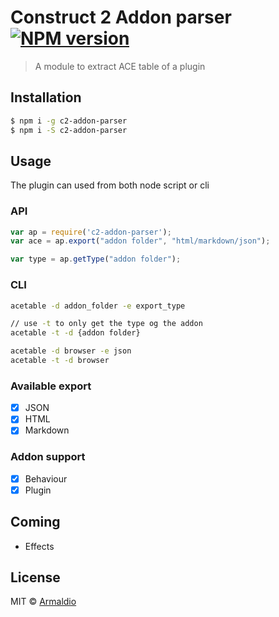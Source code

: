 # Construct 2 Addon parser [![NPM version][npm-image]][npm-url]
> A module to extract ACE table of a plugin

## Installation

```sh
$ npm i -g c2-addon-parser
$ npm i -S c2-addon-parser
```

## Usage

The plugin can used from both node script or cli

### **API**
```javascript
var ap = require('c2-addon-parser');
var ace = ap.export("addon folder", "html/markdown/json");

var type = ap.getType("addon folder");
```

### **CLI**
```sh
acetable -d addon_folder -e export_type

// use -t to only get the type og the addon
acetable -t -d {addon folder}

acetable -d browser -e json
acetable -t -d browser
```

### Available export 
- [x] JSON
- [x] HTML
- [x] Markdown

### Addon support
- [x] Behaviour
- [x] Plugin

## Coming
* Effects

## License

MIT © [Armaldio](armaldio.xyz)


[npm-image]: https://badge.fury.io/js/c2-addon-parser.svg
[npm-url]: https://npmjs.org/package/c2-addon-parser
[travis-image]: https://travis-ci.org/armaldio/c2-addon-parser.svg?branch=master
[travis-url]: https://travis-ci.org/armaldio/c2-addon-parser
[daviddm-image]: https://david-dm.org/armaldio/c2-addon-parser.svg?theme=shields.io
[daviddm-url]: https://david-dm.org/armaldio/c2-addon-parser
